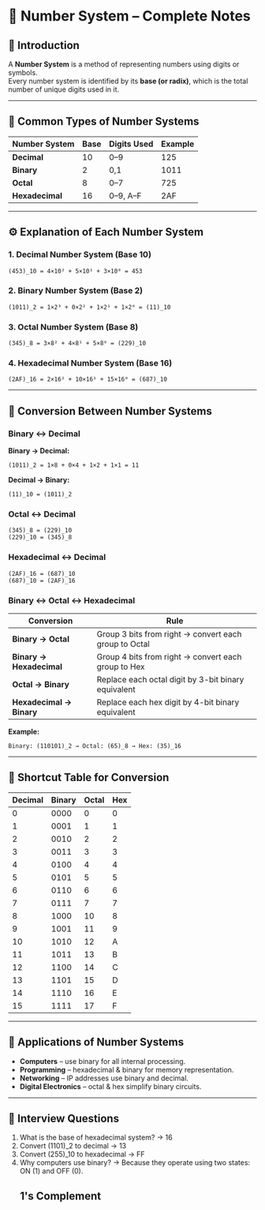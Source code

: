 # 📘 Number System – Complete Notes

## 🧠 Introduction
A **Number System** is a method of representing numbers using digits or symbols.  
Every number system is identified by its **base (or radix)**, which is the total number of unique digits used in it.

---

## 🔢 Common Types of Number Systems

| Number System | Base | Digits Used | Example |
|----------------|------|--------------|----------|
| **Decimal** | 10 | 0–9 | 125 |
| **Binary** | 2 | 0,1 | 1011 |
| **Octal** | 8 | 0–7 | 725 |
| **Hexadecimal** | 16 | 0–9, A–F | 2AF |

---

## ⚙️ Explanation of Each Number System

### 1. Decimal Number System (Base 10)
```
(453)_10 = 4×10² + 5×10¹ + 3×10⁰ = 453
```

### 2. Binary Number System (Base 2)
```
(1011)_2 = 1×2³ + 0×2² + 1×2¹ + 1×2⁰ = (11)_10
```

### 3. Octal Number System (Base 8)
```
(345)_8 = 3×8² + 4×8¹ + 5×8⁰ = (229)_10
```

### 4. Hexadecimal Number System (Base 16)
```
(2AF)_16 = 2×16² + 10×16¹ + 15×16⁰ = (687)_10
```

---

## 🔄 Conversion Between Number Systems

### Binary ↔ Decimal
**Binary → Decimal:**  
```
(1011)_2 = 1×8 + 0×4 + 1×2 + 1×1 = 11
```
**Decimal → Binary:**  
```
(11)_10 = (1011)_2
```

### Octal ↔ Decimal
```
(345)_8 = (229)_10
(229)_10 = (345)_8
```

### Hexadecimal ↔ Decimal
```
(2AF)_16 = (687)_10
(687)_10 = (2AF)_16
```

### Binary ↔ Octal ↔ Hexadecimal
| Conversion | Rule |
|-------------|------|
| **Binary → Octal** | Group 3 bits from right → convert each group to Octal |
| **Binary → Hexadecimal** | Group 4 bits from right → convert each group to Hex |
| **Octal → Binary** | Replace each octal digit by 3-bit binary equivalent |
| **Hexadecimal → Binary** | Replace each hex digit by 4-bit binary equivalent |

**Example:**
```
Binary: (110101)_2 → Octal: (65)_8 → Hex: (35)_16
```

---

## 🧮 Shortcut Table for Conversion

| Decimal | Binary | Octal | Hex |
|----------|--------|--------|-----|
| 0 | 0000 | 0 | 0 |
| 1 | 0001 | 1 | 1 |
| 2 | 0010 | 2 | 2 |
| 3 | 0011 | 3 | 3 |
| 4 | 0100 | 4 | 4 |
| 5 | 0101 | 5 | 5 |
| 6 | 0110 | 6 | 6 |
| 7 | 0111 | 7 | 7 |
| 8 | 1000 | 10 | 8 |
| 9 | 1001 | 11 | 9 |
| 10 | 1010 | 12 | A |
| 11 | 1011 | 13 | B |
| 12 | 1100 | 14 | C |
| 13 | 1101 | 15 | D |
| 14 | 1110 | 16 | E |
| 15 | 1111 | 17 | F |

---

## 🧠 Applications of Number Systems
- **Computers** – use binary for all internal processing.  
- **Programming** – hexadecimal & binary for memory representation.  
- **Networking** – IP addresses use binary and decimal.  
- **Digital Electronics** – octal & hex simplify binary circuits.

---

## 💬 Interview Questions
1. What is the base of hexadecimal system? → 16  
2. Convert (1101)_2 to decimal → 13  
3. Convert (255)_10 to hexadecimal → FF  
4. Why computers use binary? → Because they operate using two states: ON (1) and OFF (0).
    ## 1's Complement